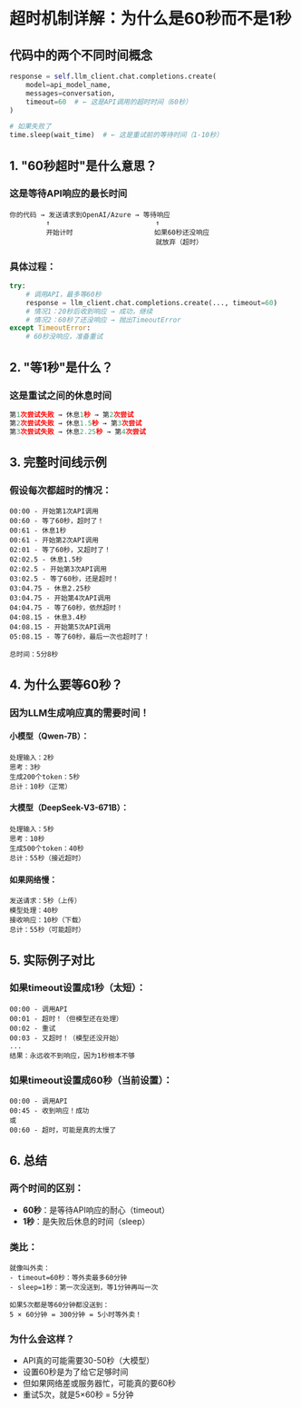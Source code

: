 # 超时机制详解：为什么是60秒而不是1秒

## 代码中的两个不同时间概念

```python
response = self.llm_client.chat.completions.create(
    model=api_model_name,
    messages=conversation,
    timeout=60  # ← 这是API调用的超时时间（60秒）
)

# 如果失败了
time.sleep(wait_time)  # ← 这是重试前的等待时间（1-10秒）
```

## 1. "60秒超时"是什么意思？

### 这是等待API响应的最长时间
```
你的代码 → 发送请求到OpenAI/Azure → 等待响应
         ↑                          ↑
         开始计时                    如果60秒还没响应
                                    就放弃（超时）
```

### 具体过程：
```python
try:
    # 调用API，最多等60秒
    response = llm_client.chat.completions.create(..., timeout=60)
    # 情况1：20秒后收到响应 → 成功，继续
    # 情况2：60秒了还没响应 → 抛出TimeoutError
except TimeoutError:
    # 60秒没响应，准备重试
```

## 2. "等1秒"是什么？

### 这是重试之间的休息时间
```python
第1次尝试失败 → 休息1秒 → 第2次尝试
第2次尝试失败 → 休息1.5秒 → 第3次尝试
第3次尝试失败 → 休息2.25秒 → 第4次尝试
```

## 3. 完整时间线示例

### 假设每次都超时的情况：

```
00:00 - 开始第1次API调用
00:60 - 等了60秒，超时了！
00:61 - 休息1秒
00:61 - 开始第2次API调用
02:01 - 等了60秒，又超时了！
02:02.5 - 休息1.5秒
02:02.5 - 开始第3次API调用
03:02.5 - 等了60秒，还是超时！
03:04.75 - 休息2.25秒
03:04.75 - 开始第4次API调用
04:04.75 - 等了60秒，依然超时！
04:08.15 - 休息3.4秒
04:08.15 - 开始第5次API调用
05:08.15 - 等了60秒，最后一次也超时了！

总时间：5分8秒
```

## 4. 为什么要等60秒？

### 因为LLM生成响应真的需要时间！

#### 小模型（Qwen-7B）：
```
处理输入：2秒
思考：3秒
生成200个token：5秒
总计：10秒（正常）
```

#### 大模型（DeepSeek-V3-671B）：
```
处理输入：5秒
思考：10秒
生成500个token：40秒
总计：55秒（接近超时）
```

#### 如果网络慢：
```
发送请求：5秒（上传）
模型处理：40秒
接收响应：10秒（下载）
总计：55秒（可能超时）
```

## 5. 实际例子对比

### 如果timeout设置成1秒（太短）：
```
00:00 - 调用API
00:01 - 超时！（但模型还在处理）
00:02 - 重试
00:03 - 又超时！（模型还没开始）
... 
结果：永远收不到响应，因为1秒根本不够
```

### 如果timeout设置成60秒（当前设置）：
```
00:00 - 调用API
00:45 - 收到响应！成功
或
00:60 - 超时，可能是真的太慢了
```

## 6. 总结

### 两个时间的区别：
- **60秒**：是等待API响应的耐心（timeout）
- **1秒**：是失败后休息的时间（sleep）

### 类比：
```
就像叫外卖：
- timeout=60秒：等外卖最多60分钟
- sleep=1秒：第一次没送到，等1分钟再叫一次

如果5次都是等60分钟都没送到：
5 × 60分钟 = 300分钟 = 5小时等外卖！
```

### 为什么会这样？
- API真的可能需要30-50秒（大模型）
- 设置60秒是为了给它足够时间
- 但如果网络差或服务器忙，可能真的要60秒
- 重试5次，就是5×60秒 = 5分钟
